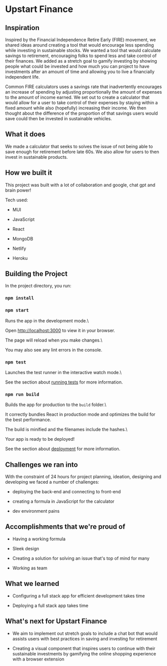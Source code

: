 # Upstart Finance

## Inspiration

 Inspired by the Financial Independence Retire Early (FIRE) movement, we shared ideas around creating a tool that would encourage less spending while investing in sustainable stocks. We wanted a tool that would calculate savings to retirement, encouraging folks to spend less and take control of their finances. We added as a stretch goal to gamify investing by showing people what could be invested and how much you can project to have investments after an amount of time and allowing you to live a financially independent life.

Common FIRE calculators uses a savings rate that inadvertently encourages an increase of spending by adjusting proportionally the amount of expenses to the amount of income earned. We set out to create a calculator that would allow for a user to take control of their expenses by staying within a fixed amount while also (hopefully) increasing their income. We then thought about the difference of the proportion of that savings users would save could then be invested in sustainable vehicles.

## What it does

We made a calculator that seeks to solves the issue of not being able to save enough for retirement before late 60s. We also allow for users to then invest in sustainable products.

## How we built it

This project was built with a lot of collaboration and google, chat gpt and brain power!

Tech used:

- MUI

- JavaScript

- React

- MongoDB

- Netlify

- Heroku

## Building the Project

In the project directory, you run:

### `npm install`

### `npm start`

Runs the app in the development mode.\

Open [http://localhost:3000](http://localhost:3000) to view it in your browser.

The page will reload when you make changes.\

You may also see any lint errors in the console.

### `npm test`

Launches the test runner in the interactive watch mode.\

See the section about [running tests](https://facebook.github.io/create-react-app/docs/running-tests) for more information.

### `npm run build`

Builds the app for production to the `build` folder.\

It correctly bundles React in production mode and optimizes the build for the best performance.

The build is minified and the filenames include the hashes.\

Your app is ready to be deployed!

See the section about [deployment](https://facebook.github.io/create-react-app/docs/deployment) for more information.

## Challenges we ran into

With the constraint of 24 hours for project planning, ideation, designing and developing we faced a number of challenges:

- deploying the back-end and connecting to front-end

- creating a formula in JavaScript for the calculator

- dev environment pains

## Accomplishments that we're proud of

- Having a working formula

- Sleek design

- Creating a solution for solving an issue that's top of mind for many

- Working as team

## What we learned

- Configuring a full stack app for efficient development takes time

- Deploying a full stack app takes time

## What's next for Upstart Finance

- We aim to implement out stretch goals to include a chat bot that would assists users with best practices in saving and investing for retirement

- Creating a visual component that inspires users to continue with their sustainable investments by gamifying the online shopping experience with a browser extension

